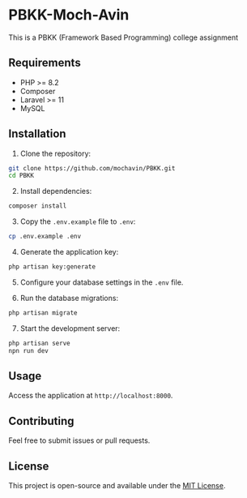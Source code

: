# PBKK-Moch-Avin

This is a PBKK (Framework Based Programming) college assignment

## Requirements

- PHP >= 8.2
- Composer
- Laravel >= 11
- MySQL

## Installation

1. Clone the repository:
  ```bash
  git clone https://github.com/mochavin/PBKK.git
  cd PBKK
  ```

2. Install dependencies:
  ```bash
  composer install
  ```

3. Copy the `.env.example` file to `.env`:
  ```bash
  cp .env.example .env
  ```

4. Generate the application key:
  ```bash
  php artisan key:generate
  ```

5. Configure your database settings in the `.env` file.

6. Run the database migrations:
  ```bash
  php artisan migrate
  ```

7. Start the development server:
  ```bash
  php artisan serve
  npn run dev
  ```

## Usage

Access the application at `http://localhost:8000`.

## Contributing

Feel free to submit issues or pull requests.

## License

This project is open-source and available under the [MIT License](LICENSE).